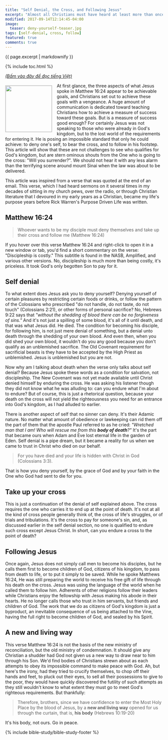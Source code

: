 ```yaml
---
title: "Self Denial, the Cross, and Following Jesus"
excerpt: "Almost all Christians must have heard at least more than once sermons that encourage them to deny themselves, take up their cross, and follow Jesus as both a commandment and a promise that they would experience peace, joy, and ultimately a more fulfilling Christian life. Is this what Jesus had in mind when he spoke these words?"
modified: 2017-09-14T12:14:45-04:00
image:
  teaser: deny-yourself-teaser.jpg
tags: [self-denial, cross, follow] 
featured: true
comments: true
---
```

 
{{ page.excerpt | markdownify }}

{% include toc.html %}

<a href="{{ site.url }}{% post_url 2017-09-14-Self-Denial-Cross-Follow-Jesus-Viet %}"><em>(Bấm vào đây để đọc tiếng Việt)</em></a>

<img alt src="{{ site.url }}/assets/images/deny-yourself-teaser.jpg" style="border: 1px solid #cccccc; margin: 7px 15px 0px 0px; max-width: 100%; height: 148px; padding: 0px; float: left;">
At first glance, the three aspects of what Jesus spoke in Matthew 16:24 appear to be achievable goals, and Christians set out to achieve these goals with a vengeance. A huge amount of communication is dedicated toward teaching Christians how to achieve a measure of success toward these goals. But is a measure of success good enough? For certainly Jesus was not speaking to those who were already in God's kingdom, but to the lost world of the requirements for entering it. He is posing an impossible standard that only he could achieve: to deny one's self, to bear the cross, and to follow in his footstep. This article will show that these are not challenges to see who qualifies for God's kingdom, but are stern ominous shouts from the One who is going to the cross: "Will you surrender?". We should not hear it with any less alarm than the terrifying scene around mount Sinai when the law was about to be delivered.

This article was inspired from a verse that was quoted at the end of an email. This verse, which I had heard sermons on it several times in my decades of sitting in my church pews, over the radio, or through Christian literature that I devoured in my early years as a Christian, became my life's purpose years before Rick Warren's Purpose Driven Life was written.

## Matthew 16:24
> Whoever wants to be my disciple must deny themselves and take up their cross and follow me (Matthew 16:24)

If you hover over this verse Matthew 16:24 and right-click to open it in a new window or tab, you'd find a short commentary on the verse: "Discipleship is costly." This subtitle is found in the NASB, Amplified, and various other versions. No, discipleship is much more than being costly, it's priceless. It took God's only begotten Son to pay for it.

## Self denial

To what extent does Jesus ask you to deny yourself? Denying yourself of certain pleasures by restricting certain foods or drinks, or follow the pattern of the Colossians who prescribed "do not handle, do not taste, do not touch" (Colossians 2:21), or other forms of personal sacrifice? No, Hebrews 9:22 says that *"without the shedding of blood there can be no forgiveness of sins."* And it's not just a spilling of some blood, it's all of it until death, and that was what Jesus did. He died. The condition for becoming his disciple, for following him, is not just mere denial of something, but a denial unto death through the shedding of your own blood. And even then, when you did shed your own blood, it wouldn't do you any good because you don't qualify as an unblemished sacrifice. The Old Covenant requirement for sacrificial beasts is they have to be accepted by the High Priest as unblemished. Jesus is unblemished but you are not.

Now why am I talking about death when the verse only talks about self denial? Because Jesus spoke these words as a condition for salvation, not discipleship. The New Covenant was not yet made available until Christ denied himself by enduring the cross. He was asking his listener though they did not know what he was alluding to: can you endure what I'm about to endure? But of course, this is just a rhetorical question, because your death on the cross will not yield the righteousness you need for an entrance into God's kingdom, as I had alluded to earlier.

There is another aspect of self that no sinner can deny. It's their Adamic nature. No matter what amount of obedience or lawkeeping can rid them off the part of them that the apostle Paul referred to as he cried: *"Wretched man that I am! Who will rescue me from this <strong>body of death</strong>?"* It's the part that became ours when Adam and Eve lost eternal life in the garden of Eden. Self denial is a pipe dream, but it became a reality for us when we came to trust in Christ who died on our behalf.

> For you have died and your life is hidden with Christ in God (Colossians 3:3).

That is how you deny yourself, by the grace of God and by your faith in the One who God had sent to die for you.

## Take up your cross

This is just a continuation of the denial of self explained above. The cross requires the one who carries it to end up at the point of death. It's not at all the kind of cross people generally think of, the cross of life's struggles, or of trials and tribulations. It's the cross to pay for someone's sin, and, as discussed earlier in the self denial section, no one is qualified to endure such cross except Jesus Christ. In short, can you endure a cross to the point of death?

## Following Jesus

Once again, Jesus does not simply call men to become his disciples, but he calls them first to become children of God, citizens of his kingdom, to pass from death to life, or to put it simply to be saved. While he spoke Matthews 16:24, He was still preparing the world to receive his free gift of life through his death on the cross. Jesus was using the language of the world when he called them to follow him. Adherents of other religions follow their leaders while Christians enjoy the fellowship with Jesus making his abode in their hearts. He no longer calls those who trust in him servants, but friends and children of God. The work that we do as citizens of God's kingdom is just a byproduct, an inevitable consequence of us being attached to the Vine, having the full right to become children of God, and sealed by his Spirit.

## A new and living way

This verse Matthew 16:24 is not the basis of the new ministry of reconciliation, but the old ministry of condemnation. It should give any Christian a shudder had God not given us a new way to draw near to him through his Son. We'd find bodies of Christians strewn about as each attempts to obey its impossible command to make peace with God. Ah, but here's the irony, had they tried to crucify themselves, to chop off their hands and feet, to pluck out their eyes, to sell all their possessions to give to the poor, they would have quickly discovered the futility of such attempts as they still wouldn't know to what extent they must go to meet God's righteous requirements. But thankfully:

> Therefore, brothers, since we have confidence to enter the Most Holy Place by the blood of Jesus, by a <strong>new and living way</strong> opened for us through the curtain, that is, <strong>his body</strong> (Hebrews 10:19-20)

It's his body, not ours. Go in peace.

{% include bible-study/bible-study-footer %}

